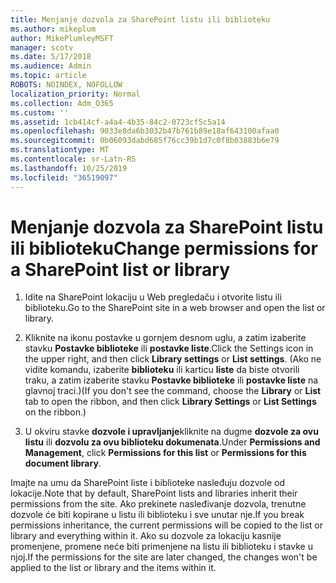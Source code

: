 ```yaml
---
title: Menjanje dozvola za SharePoint listu ili biblioteku
ms.author: mikeplum
author: MikePlumleyMSFT
manager: scotv
ms.date: 5/17/2018
ms.audience: Admin
ms.topic: article
ROBOTS: NOINDEX, NOFOLLOW
localization_priority: Normal
ms.collection: Adm_O365
ms.custom: ''
ms.assetid: 1cb414cf-a4a4-4b35-84c2-0723cf5c5a14
ms.openlocfilehash: 9033e8da6b3032b47b761b89e18af643100afaa0
ms.sourcegitcommit: 0b06093dabd685f76cc39b1d7c0f8b03883b6e79
ms.translationtype: MT
ms.contentlocale: sr-Latn-RS
ms.lasthandoff: 10/25/2019
ms.locfileid: "36519097"
---
```

# <a name="change-permissions-for-a-sharepoint-list-or-library"></a><span data-ttu-id="d2df6-102">Menjanje dozvola za SharePoint listu ili biblioteku</span><span class="sxs-lookup"><span data-stu-id="d2df6-102">Change permissions for a SharePoint list or library</span></span>

1. <span data-ttu-id="d2df6-103">Idite na SharePoint lokaciju u Web pregledaču i otvorite listu ili biblioteku.</span><span class="sxs-lookup"><span data-stu-id="d2df6-103">Go to the SharePoint site in a web browser and open the list or library.</span></span>
    
2. <span data-ttu-id="d2df6-104">Kliknite na ikonu postavke u gornjem desnom uglu, a zatim izaberite stavku **Postavke biblioteke** ili **postavke liste**.</span><span class="sxs-lookup"><span data-stu-id="d2df6-104">Click the Settings icon in the upper right, and then click **Library settings** or **List settings**.</span></span> <span data-ttu-id="d2df6-105">(Ako ne vidite komandu, izaberite **biblioteku** ili karticu **liste** da biste otvorili traku, a zatim izaberite stavku **Postavke biblioteke** ili **postavke liste** na glavnoj traci.)</span><span class="sxs-lookup"><span data-stu-id="d2df6-105">(If you don't see the command, choose the **Library** or **List** tab to open the ribbon, and then click **Library Settings** or **List Settings** on the ribbon.)</span></span> 
    
3. <span data-ttu-id="d2df6-106">U okviru stavke **dozvole i upravljanje**kliknite na dugme **dozvole za ovu listu** ili **dozvolu za ovu biblioteku dokumenata**.</span><span class="sxs-lookup"><span data-stu-id="d2df6-106">Under **Permissions and Management**, click **Permissions for this list** or **Permissions for this document library**.</span></span>
    
<span data-ttu-id="d2df6-107">Imajte na umu da SharePoint liste i biblioteke nasleđuju dozvole od lokacije.</span><span class="sxs-lookup"><span data-stu-id="d2df6-107">Note that by default, SharePoint lists and libraries inherit their permissions from the site.</span></span> <span data-ttu-id="d2df6-108">Ako prekinete nasleđivanje dozvola, trenutne dozvole će biti kopirane u listu ili biblioteku i sve unutar nje.</span><span class="sxs-lookup"><span data-stu-id="d2df6-108">If you break permissions inheritance, the current permissions will be copied to the list or library and everything within it.</span></span> <span data-ttu-id="d2df6-109">Ako su dozvole za lokaciju kasnije promenjene, promene neće biti primenjene na listu ili biblioteku i stavke u njoj.</span><span class="sxs-lookup"><span data-stu-id="d2df6-109">If the permissions for the site are later changed, the changes won't be applied to the list or library and the items within it.</span></span>
  

